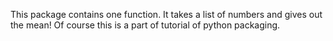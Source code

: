 This package contains one function. It takes a list of numbers and gives out the mean! Of course this is a part of tutorial of python packaging.